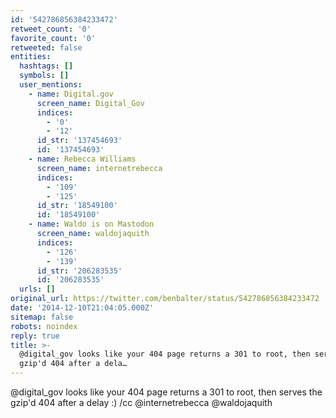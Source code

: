 ```yaml
---
id: '542786856384233472'
retweet_count: '0'
favorite_count: '0'
retweeted: false
entities:
  hashtags: []
  symbols: []
  user_mentions:
    - name: Digital.gov
      screen_name: Digital_Gov
      indices:
        - '0'
        - '12'
      id_str: '137454693'
      id: '137454693'
    - name: Rebecca Williams
      screen_name: internetrebecca
      indices:
        - '109'
        - '125'
      id_str: '18549100'
      id: '18549100'
    - name: Waldo is on Mastodon
      screen_name: waldojaquith
      indices:
        - '126'
        - '139'
      id_str: '206283535'
      id: '206283535'
  urls: []
original_url: https://twitter.com/benbalter/status/542786856384233472
date: '2014-12-10T21:04:05.000Z'
sitemap: false
robots: noindex
reply: true
title: >-
  @digital_gov looks like your 404 page returns a 301 to root, then serves the
  gzip'd 404 after a dela…
---
```


@digital_gov looks like your 404 page returns a 301 to root, then serves the gzip'd 404 after a delay :) /cc @internetrebecca @waldojaquith